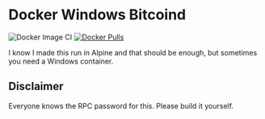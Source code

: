 # Docker Windows Bitcoind

![Docker Image CI](https://github.com/PartTimeLegend/Docker-Windows-bitcoind/workflows/Docker%20Image%20CI/badge.svg) [![Docker Pulls](https://img.shields.io/docker/pulls/parttimelegend/windowsbitcoind)](https://hub.docker.com/r/parttimelegend/windowsbitcoind)

I know I made this run in Alpine and that should be enough, but sometimes you need a Windows container.

## Disclaimer 

Everyone knows the RPC password for this. Please build it yourself. 
